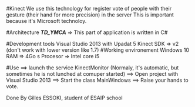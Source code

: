 #Kinect
	We use this technology for register vote of people with their gesture (their hand for more precision) in the server
	This is important because it's Microsoft technoloy.
	
#Architecture
	***TD_YMCA*** => This part of application is written in C#
	
#Development tools
	Visual Studio 2013 with Upadat 5
	Kinect SDK => v2 (don't work with lower version like 1.7)
#Working environement 
	Windows 10
	RAM => 4Go s
	Procesor => Intel core i5 
	
#Use 
	==> launch the service KinectMonitor (Normaly, it's automatic, but sometimes he is not lunched at comuper started)
	==> Open project with Visual Studio 2013
	==> Start the class MainWindows
	==> Raise your hands to vote. 
	
Done By Gilles ESSOKI, student of ESAIP school